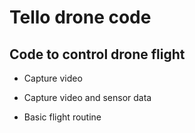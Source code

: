 # Tello drone code

## Code to control drone flight

-   Capture video

<!-- -->

-   Capture video and sensor data

-   Basic flight routine

##